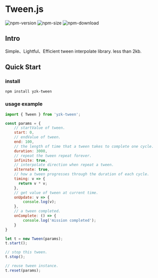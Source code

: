 # Tween.js
![npm-version](https://img.shields.io/npm/v/yzk-tween)
![npm-size](https://img.shields.io/bundlephobia/minzip/yzk-tween)
![npm-download](https://img.shields.io/npm/dm/yzk-tween)

## Intro
Simple、Lightful、Efficient tween interpolate library. less than 2kb.


## Quick Start

### install
```shell
npm install yzk-tween
```

### usage example
```javascript
import { Tween } from 'yzk-tween';

const params = {
    // startValue of tween.
    start: 0,
    // endValue of tween.
    end: 100,
    // the length of time that a tween takes to complete one cycle.
    duration: 3000,
    // repeat the tween repeat forever.
    infinite: true,
    // interpolate direction when repeat a tween.
    alternate: true,
    // how a tween progresses through the duration of each cycle.
    timing: v => {
      return v * v;
    },
    // get value of tween at current time.
    onUpdate: v => {
        console.log(v);
    },
    // a tween completed.
    onComplete: () => {
        console.log('mission completed');
    }
}

let t = new Tween(params);
t.start();

// stop this tween.
t.stop();

// reuse tween instance.
t.reset(params);
```


